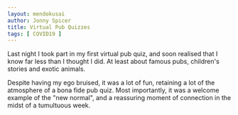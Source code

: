 ```yaml
---
layout: mendokusai
author: Jonny Spicer
title: Virtual Pub Quizzes
tags: [ COVID19 ]
---
```

Last night I took part in my first virtual pub quiz, and soon realised that I know far less than I thought I did. At least
about famous pubs, children's stories and exotic animals.

Despite having my ego bruised, it was a lot of fun, retaining a lot of the atmosphere of a bona fide pub quiz. Most importantly,
it was a welcome example of the "new normal", and a reassuring moment of connection in the midst of a tumultuous week.

